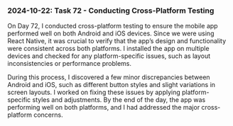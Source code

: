 ### 2024-10-22: Task 72 - Conducting Cross-Platform Testing

On Day 72, I conducted cross-platform testing to ensure the mobile app performed well on both Android and iOS devices. Since we were using React Native, it was crucial to verify that the app’s design and functionality were consistent across both platforms. I installed the app on multiple devices and checked for any platform-specific issues, such as layout inconsistencies or performance problems.

During this process, I discovered a few minor discrepancies between Android and iOS, such as different button styles and slight variations in screen layouts. I worked on fixing these issues by applying platform-specific styles and adjustments. By the end of the day, the app was performing well on both platforms, and I had addressed the major cross-platform concerns.